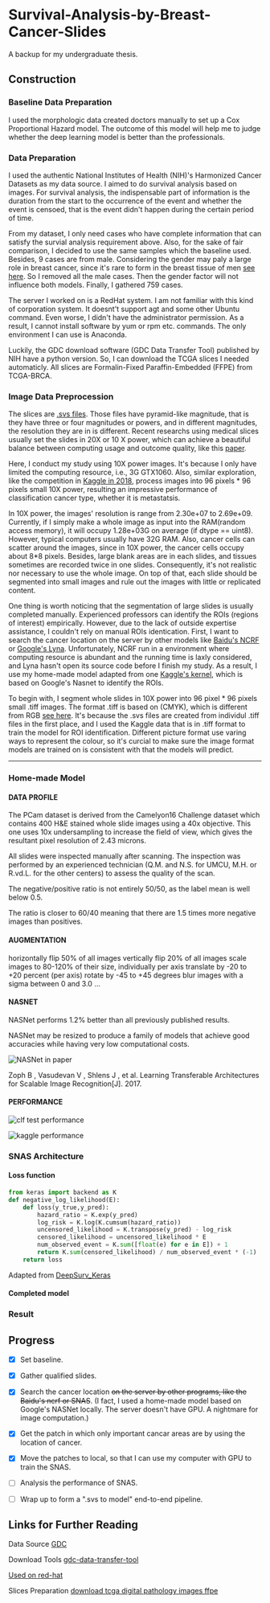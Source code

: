 # Survival-Analysis-by-Breast-Cancer-Slides

A backup for my undergraduate thesis.

## Construction

### Baseline Data Preparation

I used the morphologic data created doctors manually to set up a Cox Proportional Hazard model. The outcome of this model will help me to judge whether the deep learning model is better than the professionals.

### Data Preparation

I used the authentic National Institutes of Health (NIH)'s Harmonized Cancer Datasets as my data source. I aimed to do survival analysis based on images. For survival analysis, the indispensable part of information is the duration from the start to the occurrence of the event and whether the event is censoed, that is the event didn't happen during the certain period of time.

From my dataset, I only need cases who have complete information that can satisfy the survial analysis requirement above. Also, for the sake of fair comparison, I decided to use the same samples which the baseline used. Besides, 9 cases are from male. Considering the gender may paly a large role in breast cancer, since it's rare to form in the breast tissue of men [see here](https://www.mayoclinic.org/diseases-conditions/male-breast-cancer/symptoms-causes/syc-20374740). So I removed all the male cases. Then the gender factor will not influence both models. Finally, I gathered 759 cases.

The server I worked on is a RedHat system. I am not familiar with this kind of corporation system. It doesnt't support agt and some other Ubuntu command. Even worse, I didn't have the administrator permission. As a result, I cannot install software by yum or rpm etc. commands. The only environment I can use is Anaconda.

Luckily, the GDC download software (GDC Data Transfer Tool) published by NIH have a python version. So, I can download the TCGA slices I needed automaticly. All slices are Formalin-Fixed Paraffin-Embedded (FFPE) from TCGA-BRCA.

### Image Data Preprocession

The slices are [.svs files](http://fileformats.archiveteam.org/wiki/Aperio_SVS). Those files have pyramid-like magnitude, that is they have three or four magnitudes or powers, and in different magnitudes, the resolution they are in is different. Recent researchs using medical slices usually set the slides in 20X or 10 X power, which can achieve a beautiful balance between computing usage and outcome quality, like this [paper](http://www.pnas.org/content/early/2018/03/09/1717139115).

Here, I conduct my study using 10X power images. It's because I only have limited the computing resource, i.e., 3G GTX1060. Also, similar exploration, like the competition in [Kaggle in 2018](https://www.kaggle.com/c/histopathologic-cancer-detection), process images into 96 pixels * 96 pixels small 10X power, resulting an impressive performance of classification cancer type, whether it is metastatsis.

In 10X power, the images' resolution is range from 2.30e+07 to 2.69e+09. Currently, if I simply make a whole image as input into the RAM(random access memory), it will occupy 1.28e+03G on average (if dtype == uint8). However, typical computers usually have 32G RAM. Also, cancer cells can scatter around the images, since in 10X power, the cancer cells occupy about 8*8 pixels. Besides, large blank areas are in each slides, and tissues sometimes are recorded twice in one slides. Consequently, it's not realistic nor necessary to use the whole image. On top of that, each slide should be segmented into small images and rule out the images with little or replicated content.

One thing is worth noticing that the segmentation of large slides is usually completed manually. Experienced professors can identify the ROIs (regions of interest) empirically. However, due to the lack of outside expertise assistance, I couldn't rely on manual ROIs identication. First, I want to search the cancer location on the server by other models like [Baidu's NCRF](https://openreview.net/forum?id=S1aY66iiM) or [Google's Lyna](https://doi.org/10.5858/arpa.2018-0147-OA). Unfortunately, NCRF run in a environment where computing resource is abundant and the running time is laxly considered, and Lyna hasn't open its source code before I finish my study. As a result, I use my home-made model adapted from one [Kaggle's kernel](https://www.kaggle.com/CVxTz/cnn-starter-nasnet-mobile-0-9709-lb), which is based on Google's Nasnet to identify the ROIs.

To begin with, I segment whole slides in 10X power into 96 pixel * 96 pixels small .tiff images. The format .tiff is based on (CMYK), which is different from RGB [see here](https://en.wikipedia.org/wiki/CMYK_color_model). It's because the .svs files are created from individul .tiff files in the first place, and I used the Kaggle data that is in .tiff format to train the model for ROI identification. Different picture format use varing ways to represent the colour, so it's curcial to make sure the image format models are trained on is consistent with that the models will predict.

---

### Home-made Model

#### DATA PROFILE

The PCam dataset is derived from the Camelyon16 Challenge dataset which contains 400 H&E stained whole slide images using a 40x objective. This one uses 10x undersampling to increase the field of view, which gives the resultant pixel resolution of 2.43 microns.

All slides were inspected manually after scanning. The inspection was performed by an experienced technician (Q.M. and N.S. for UMCU, M.H. or R.vd.L. for the other centers) to assess the quality of the scan.

The negative/positive ratio is not entirely 50/50, as the label mean is well below 0.5.

The ratio is closer to 60/40 meaning that there are 1.5 times more negative images than positives.

#### AUGMENTATION

horizontally flip 50% of all images
vertically flip 20% of all images
scale images to 80-120% of their size, individually per axis
translate by -20 to +20 percent (per axis)
rotate by -45 to +45 degrees
blur images with a sigma between 0 and 3.0
...​

#### NASNET

NASNet performs 1.2% better than all previously published results.

NASNet may be resized to produce a family of models that achieve good accuracies while having very low computational costs.

![NASNet in paper](/imgs/nasnet_in_paper.png "NASNet in paper")

Zoph B , Vasudevan V , Shlens J , et al. Learning Transferable Architectures for Scalable Image Recognition[J]. 2017.

#### PERFORMANCE

![clf test performance](/imgs/clf_test_performance.png "clf_test_performance")

![kaggle performance](imgs/Kaggle_performance.png "Kaggle_performance")

### SNAS Architecture

#### Loss function

```python
from keras import backend as K
def negative_log_likelihood(E):
    def loss(y_true,y_pred):
        hazard_ratio = K.exp(y_pred)
        log_risk = K.log(K.cumsum(hazard_ratio))
        uncensored_likelihood = K.transpose(y_pred) - log_risk
        censored_likelihood = uncensored_likelihood * E
        num_observed_event = K.sum([float(e) for e in E]) + 1
        return K.sum(censored_likelihood) / num_observed_event * (-1)
    return loss
```

Adapted from [DeepSurv_Keras](https://github.com/mexchy1000/DeepSurv_Keras)

#### Completed model

### Result

## Progress

- [x] Set baseline.

- [x] Gather qualified slides.

- [x] Search the cancer location ~~on the server by other programs, like the Baidu's ncrf or SNAS~~. (I fact, I used a home-made model based on Google's NASNet locally. The server doesn't have GPU. A nightmare for image computation.)

- [x] Get the patch in which only important cancar areas are by using the location of cancer.

- [x] Move the patches to local, so that I can use my computer with GPU to train the SNAS.

- [ ] Analysis the performance of SNAS.

- [ ] Wrap up to form a ".svs to model" end-to-end pipeline.

## Links for Further Reading

Data Source
[GDC](https://portal.gdc.cancer.gov/)

Download Tools
[gdc-data-transfer-tool](https://gdc.cancer.gov/access-data/gdc-data-transfer-tool)

[Used on red-hat](https://gist.github.com/sbamin/7f33b26198a00ad6846d124b8ba8d2b4)

Slices Preparation
[download tcga digital pathology images ffpe](http://www.andrewjanowczyk.com/download-tcga-digital-pathology-images-ffpe/)